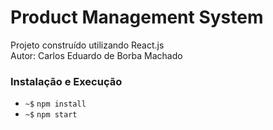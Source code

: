 # Product Management System

Projeto construído utilizando React.js  
Autor: Carlos Eduardo de Borba Machado

### Instalação e Execução
- ```~$``` ```npm install```
- ```~$``` ```npm start```
